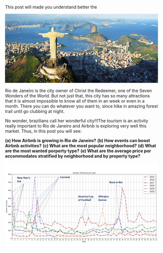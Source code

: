 This post will made you understand better the 


![jpg](images/rio.jpg)


Rio de Janeiro is the city owner of Christ the Redeemer, one of the Seven Wonders of the World. But not just that, this city has so many attractions that it is almost impossible to know all of them in an week or even in a month. There you can do whatever you want to, since hike in amazing forest trail until go clubbing at night. 

No wonder, brazilians call her wonderful city!!!The tourism is an activity really important to Rio de Janeiro and Airbnb is exploring very well this market. Thus, in this post you will see:

****(a) How Airbnb is growing in Rio de Janeiro?****
****(b) How events can boost Airbnb activities?****
****(c) What are the most popular neighborhood?****
****(d) What are the most wanted porperty type?****
****(e) What are the average price por accommodates stratified by neighborhood and by property type?****

![jpg](images/events.jpg)